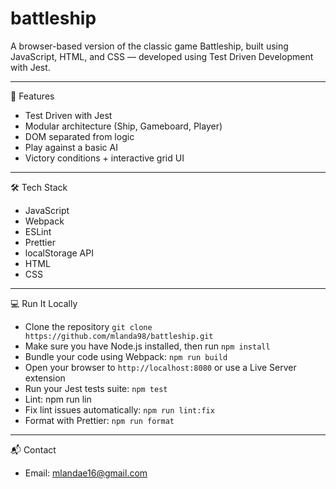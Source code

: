# battleship

A browser-based version of the classic game Battleship, built using JavaScript, HTML, and CSS — developed using Test Driven Development with Jest.

---

📌 Features
- Test Driven  with Jest
- Modular architecture (Ship, Gameboard, Player)
- DOM separated from logic
- Play against a basic AI
- Victory conditions + interactive grid UI

---

🛠️ Tech Stack
- JavaScript
- Webpack
- ESLint 
- Prettier
- localStorage API
- HTML
- CSS



---

💻 Run It Locally
- Clone the repository
  `git clone https://github.com/mlanda98/battleship.git`
- Make sure you have Node.js installed, then run `npm install`
- Bundle your code using Webpack: `npm run build`
- Open your browser to `http://localhost:8080` or use a Live Server extension
- Run your Jest tests suite: `npm test`
- Lint: npm run lin
- Fix lint issues automatically: `npm run lint:fix`
- Format with Prettier: `npm run format`

---

📬 Contact
- Email: mlandae16@gmail.com
